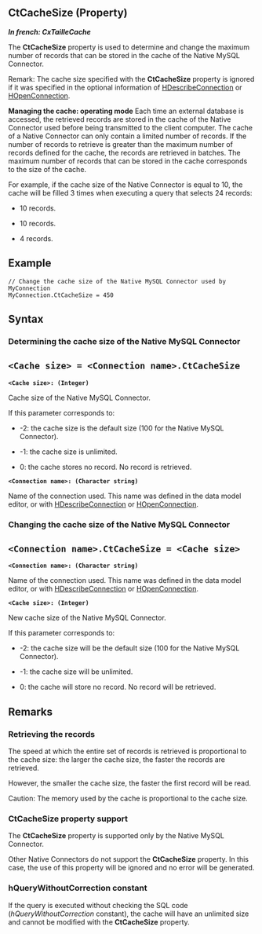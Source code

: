 


## CtCacheSize (Property)

***In french: CxTailleCache***
	



<a name="XUse"></a>
<a name="Use"></a>
<a name="description"></a>
The **CtCacheSize** property is used to determine and change the maximum number of records that can be stored in the cache of the Native MySQL Connector.

Remark: The cache size specified with the **CtCacheSize** property is ignored if it was specified in the optional information of [HDescribeConnection](../WDLang4/3044205.md) or [HOpenConnection](../WDLang4/3044107.md).

**Managing the cache: operating mode**
Each time an external database is accessed, the retrieved records are stored in the cache of the Native Connector used before being transmitted to the client computer.
The cache of a Native Connector can only contain a limited number of records. If the number of records to retrieve is greater than the maximum number of records defined for the cache, the records are retrieved in batches.
The maximum number of records that can be stored in the cache corresponds to the size of the cache.

For example, if the cache size of the Native Connector is equal to 10, the cache will be filled 3 times when executing a query that selects 24 records:

- 10 records.

- 10 records.

- 4 records.



<a name="Example1"></a>
<a name="sample_code"></a>

## Example


```wl
// Change the cache size of the Native MySQL Connector used by MyConnection
MyConnection.CtCacheSize = 450
```

<a name="XSYNTAX"></a>
<a name="SYNTAX1"></a>

## Syntax

### Determining the cache size of the Native MySQL Connector

`<Cache size> = <Connection name>.CtCacheSize`
---

**`<Cache size>: (Integer)`**

Cache size of the Native MySQL Connector.

If this parameter corresponds to:

- -2: the cache size is the default size (100 for the Native MySQL Connector).

- -1: the cache size is unlimited.

- 0: the cache stores no record. No record is retrieved.




**`<Connection name>: (Character string)`**

Name of the connection used. This name was defined in the data model editor, or with [HDescribeConnection](../WDLang4/3044205.md) or [HOpenConnection](../WDLang4/3044107.md).  


<a name="SYNTAX2"></a>

### Changing the cache size of the Native MySQL Connector

`<Connection name>.CtCacheSize = <Cache size>`
---

**`<Connection name>: (Character string)`**

Name of the connection used. This name was defined in the data model editor, or with [HDescribeConnection](../WDLang4/3044205.md) or [HOpenConnection](../WDLang4/3044107.md).

**`<Cache size>: (Integer)`**

New cache size of the Native MySQL Connector.

If this parameter corresponds to:

- -2: the cache size will be the default size (100 for the Native MySQL Connector).

- -1: the cache size will be unlimited.

- 0: the cache will store no record. No record will be retrieved.  






<a name="NOTE0"></a>
<a name="NOTE0_1"></a>

## Remarks


### Retrieving the records
<a name="retrieving_the_records_ELTPARAGRAPHE000086"></a>

The speed at which the entire set of records is retrieved is proportional to the cache size: the larger the cache size, the faster the records are retrieved.

However, the smaller the cache size, the faster the first record will be read.

Caution: The memory used by the cache is proportional to the cache size.
<a name="NOTE0_2"></a>


### **CtCacheSize** property support
<a name="docparampagetitleshort_property_support_ELTPARAGRAPHE000097"></a>

The **CtCacheSize** property is supported only by the Native MySQL Connector.

Other Native Connectors do not support the **CtCacheSize** property. In this case, the use of this property will be ignored and no error will be generated.
<a name="NOTE0_3"></a>


### hQueryWithoutCorrection constant
<a name="hquerywithoutcorrection_constant_ELTPARAGRAPHE000112"></a>

If the query is executed without checking the SQL code (*hQueryWithoutCorrection* constant), the cache will have an unlimited size and cannot be modified with the **CtCacheSize** property.


